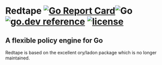 # Redtape [![Go Report Card](https://goreportcard.com/badge/github.com/blushft/redtape)](https://goreportcard.com/report/github.com/blushft/redtape)![Go](https://github.com/blushft/redtape/workflows/Go/badge.svg) [![go.dev reference](https://img.shields.io/badge/go.dev-reference-007d9c?logo=go&logoColor=white&style=flat-square)](https://pkg.go.dev/github.com/blushft/redtape) [![license](http://img.shields.io/badge/license-MIT-green.svg?style=flat)](https://raw.githubusercontent.com/blushft/redtape/master/LICENSE)
## A flexible policy engine for Go

Redtape is based on the excellent ory/ladon package which is no longer maintained.
